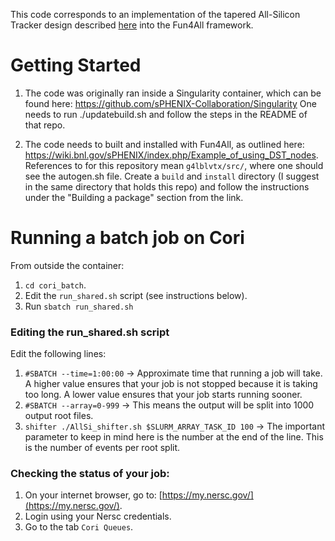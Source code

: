 This code corresponds to an implementation of the tapered All-Silicon Tracker design described [here](https://indico.bnl.gov/event/7892/contributions/36938/attachments/27856/42740/20200430-EICUG_Tracking_WG_-_eRD16.pdf) into the Fun4All framework.

# Getting Started
1. The code was originally ran inside a Singularity container, which can be found here:
https://github.com/sPHENIX-Collaboration/Singularity
One needs to run ./updatebuild.sh and follow the steps in the README of that repo.

2. The code needs to built and installed with Fun4All, as outlined here: https://wiki.bnl.gov/sPHENIX/index.php/Example_of_using_DST_nodes. References to <sourcedir> for this repository mean `g4lblvtx/src/`, where one should see the autogen.sh file. Create a `build` and `install` directory (I suggest in the same directory that holds this repo) and follow the instructions under the "Building a package" section from the link.

# Running a batch job on Cori
From outside the container:
1. `cd cori_batch`.
2. Edit the `run_shared.sh` script (see instructions below).
3. Run `sbatch run_shared.sh`

### Editing the run_shared.sh script

Edit the following lines:
1. `#SBATCH --time=1:00:00` -> Approximate time that running a job will take. A higher value ensures that your job is not stopped because it is taking too long. A lower value ensures that your job starts running sooner.
2. `#SBATCH --array=0-999` -> This means the output will be split into 1000 output root files.
3. `shifter ./AllSi_shifter.sh $SLURM_ARRAY_TASK_ID 100` -> The important parameter to keep in mind here is the number at the end of the line. This is the number of events per root split. 

### Checking the status of your job:

1. On your internet browser, go to: [https://my.nersc.gov/](https://my.nersc.gov/).
2. Login using your Nersc credentials.
3. Go to the tab `Cori Queues`.
